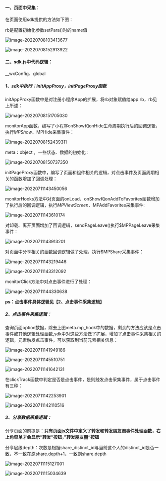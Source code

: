 #### 一、页面中采集：

在页面使用sdk提供的方法如下图：

rb是配置初始化参数setPara()时的name值

![image-20220708103413677](./img/image-20220708103413677.png)

![image-20220708152913922](./img/image-20220708152913922.png)

#### 二、sdk.js中代码逻辑：

__wxConfig、global

##### 1、sdk中执行：initAppProxy，initPageProxy函数

initAppProxy函数中是对注册小程序App的扩展，将rb对象赋值给app.rb，rb见上所述：

![image-20220708151705030](./img/image-20220708151705030.png)

monitorApp函数，编写了小程序onShow和onHide生命周期执行后的回调逻辑，执行$MPShow、$MPHide采集事件：

![image-20220708152439311](./img/image-20220708152439311.png)

meta：object ，一些状态、数据的初始化：

![image-20220708150737350](./img/image-20220708150737350.png)

initPageProxy函数中，编写了页面和组件相关的逻辑，对点击事件及页面周期相关的函数增加了回调处理：

![image-20220711143450056](./img/image-20220711143450056.png)

monitorHooks方法中对页面的onLoad、onShow和onAddToFavorites函数增加了执行后的回调逻辑，执行$MPViewScreen、$MPAddFavorites采集事件:

![image-20220711143610174](./img/image-20220711143610174.png)

对卸载、离开页面增加了回调逻辑，sendPageLeave()执行$MPPageLeave采集事件：

![image-20220711143913201](./img/image-20220711143913201.png)

对页面中分享相关的函数回调逻辑做了处理，执行$MPShare采集事件：

![image-20220711143219446](./img/image-20220711143219446.png)

![image-20220711143312092](./img/image-20220711143312092.png)

monitorClick方法中对点击事件进行了处理：

![image-20220711144330638](./img/image-20220711144330638.png)

**ps：点击事件具体逻辑见【2、点击事件采集逻辑】**

##### 2、点击事件采集逻辑：

查询页面option数据，除去上图meta.mp_hook中的数据，剩余的方法应该是点击事件或其他逻辑处理函数,sdk中对这些方法做了扩展，增加了点击事件采集相关的逻辑，元素触发点击事件，可以获取到当前元素相关信息：

![image-20220711141949186](./img/image-20220711141949186.png)

![image-20220711145510751](./img/image-20220711145510751.png)

![image-20220711141642131](./img/image-20220711141642131.png)

在clickTrack函数中判定是否是点击事件，是则触发点击采集事件，属于点击事件有三种：

![image-20220711142253901](./img/image-20220711142253901.png)

![image-20220711142110516](./img/image-20220711142110516.png)

##### 3、分享数据采集逻辑：

分享页面的前提是：**只有页面js文件中定义了转发和转发朋友圈事件处理函数，右上角菜单才会显示“转发“按钮，”转发朋友圈“按钮**

分享层级depth：次数是根据share_distinct_id与当前这个人的distinct_id是否一致，不一致在原share.depth+1，一致则share.depth

![image-20220711115127001](./img/image-20220711115127001.png)

![image-20220711115034639](./img/image-20220711115034639.png)